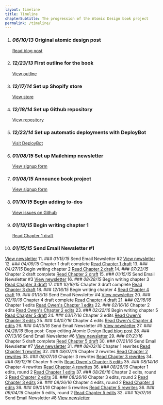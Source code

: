 ```yaml
---
layout: timeline
title: Timeline
chapterSubtitle: The progression of the Atomic Design book project
permalink: /timeline/
---
```


1. ### *06/10/13* Original atomic design post
   [Read blog post](http://bradfrost.com/blog/post/atomic-web-design/)
2. ### *12/23/13* First outline for the book
   [View outline](https://gist.github.com/bradfrost/c90ef0c63fdc38ad4512)
3. ### *12/17/14* Set up Shopify store
   [View store](http://shop.bradfrost.com/products/atomic-design-ebook)
4. ### *12/18/14* Set up Github repository
   [View repository](https://github.com/bradfrost/atomic-design/)
5. ### *12/23/14* Set up automatic deployments with DeployBot
   [Visit DeployBot](https://deploybot.com/)
6. ### *01/08/15* Set up Mailchimp newsletter
   [View signup form](http://atomicdesign.bradfrost.com/signup/)
7. ### *01/08/15* Announce book project
   [View signup form](http://bradfrost.com/blog/post/atomic-design-book/)
8. ### *01/10/15* Begin adding to-dos
   [View issues on Github](https://github.com/bradfrost/atomic-design/issues)
9. ### *01/13/15* Begin writing chapter 1
   [Read Chapter 1 draft](http://v1.atomicdesign.bradfrost.com/chapter-1/)
10. ### *01/15/15* Send Email Newsletter #1
   [View newsletter](http://us5.campaign-archive1.com/?u=6c0c3f4dcd40d88bc1cedb3fa&id=25eb2d93e6)
11. ### *01/15/15* Send Email Newsletter #2
   [View newsletter](http://us5.campaign-archive1.com/?u=6c0c3f4dcd40d88bc1cedb3fa&id=a80218ef20)
12. ### *04/09/15* Chapter 1 draft complete
   [Read Chapter 1 draft](http://v1.atomicdesign.bradfrost.com/chapter-1/)
13. ### *04/27/15* Begin writing chapter 2
   [Read Chapter 2 draft](http://v1.atomicdesign.bradfrost.com/chapter-2/)
14. ### *07/23/15* Chapter 2 draft complete
   [Read Chapter 2 draft](http://v1.atomicdesign.bradfrost.com/chapter-2/)
15. ### *01/15/15* Send Email Newsletter #3
  [View newsletter](http://us5.campaign-archive2.com/?u=6c0c3f4dcd40d88bc1cedb3fa&id=d7f9094e63)
16. ### *08/28/15* Begin writing chapter 3
   [Read Chapter 3 draft](http://v1.atomicdesign.bradfrost.com/chapter-3/)
17. ### *10/16/15* Chapter 3 draft complete
  [Read Chapter 3 draft](http://v1.atomicdesign.bradfrost.com/chapter-3/)
18. ### *12/16/15* Begin writing chapter 4
    [Read Chapter 4 draft](http://v1.atomicdesign.bradfrost.com/chapter-4/)
19. ### *01/15/15* Send Email Newsletter #4
    [View newsletter](http://us5.campaign-archive1.com/?u=6c0c3f4dcd40d88bc1cedb3fa&id=4a2b57dbe1)
20. ### *02/10/16* Chapter 4 draft complete
    [Read Chapter 4 draft](http://v1.atomicdesign.bradfrost.com/chapter-4/)
21. ### *02/16/16* Chapter 1 edits
    [Read Owen's Chapter 1 edits](http://edits.atomicdesign.bradfrost.com/chapter-1/)
22. ### *02/16/16* Chapter 2 edits
    [Read Owen's Chapter 2 edits](http://edits.atomicdesign.bradfrost.com/chapter-2/)
23. ### *02/22/16* Begin writing chapter 5
    [Read Chapter 5 draft](http://v1.atomicdesign.bradfrost.com/chapter-5/)
24. ### *03/17/16* Chapter 3 edits
    [Read Owen's Chapter 3 edits](http://edits.atomicdesign.bradfrost.com/chapter-3/)
25. ### *04/07/16* Chapter 4 edits
    [Read Owen's Chapter 4 edits](http://edits.atomicdesign.bradfrost.com/chapter-4/)
26. ### *04/15/16* Send Email Newsletter #5
    [View newsletter](http://us5.campaign-archive1.com/?u=6c0c3f4dcd40d88bc1cedb3fa&id=c88576305f)
27. ### *04/28/16* Blog post: Copy editing Atomic Design
    [Read blog post](http://bradfrost.com/blog/post/copy-editing-atomic-design/)
28. ### *07/13/16* Send Email Newsletter #6
    [View newsletter](http://us5.campaign-archive2.com/?u=6c0c3f4dcd40d88bc1cedb3fa&id=6cb62abd89)
29. ### *07/21/16* Chapter 5 draft complete
    [Read Chapter 5 draft](http://v1.atomicdesign.bradfrost.com/chapter-5/)
30. ### *07/21/16* Send Email Newsletter #7
    [View newsletter](http://us5.campaign-archive2.com/?u=6c0c3f4dcd40d88bc1cedb3fa&id=f75357a67d)
31. ### *08/03/16* Chapter 1 rewrites
    [Read Chapter 1 rewrites](http://rewrites.atomicdesign.bradfrost.com/chapter-1/)
32. ### *08/07/16* Chapter 2 rewrites
    [Read Chapter 2 rewrites](http://rewrites.atomicdesign.bradfrost.com/chapter-2/)
33. ### *08/07/16* Chapter 3 rewrites
    [Read Chapter 3 rewrites](http://rewrites.atomicdesign.bradfrost.com/chapter-3/)
34. ### *08/12/16* Chapter 5 edits
    [Read Owen's Chapter 5 edits](http://edits.atomicdesign.bradfrost.com/chapter-5/)
35. ### *08/14/16* Chapter 4 rewrites
    [Read Chapter 4 rewrites](http://rewrites.atomicdesign.bradfrost.com/chapter-4/)
36. ### *08/26/16* Chapter 1 edits, round 2
    [Read Chapter 1 edits](http://atomicdesign.bradfrost.com/chapter-1/)
37. ### *08/26/16* Chapter 2 edits, round 2
    [Read Chapter 2 edits](http://atomicdesign.bradfrost.com/chapter-2/)
38. ### *08/26/16* Chapter 3 edits, round 2
    [Read Chapter 3 edits](http://atomicdesign.bradfrost.com/chapter-3/)
39. ### *08/26/16* Chapter 4 edits, round 2
    [Read Chapter 4 edits](http://atomicdesign.bradfrost.com/chapter-4/)
36. ### *09/01/16* Chapter 5 rewrites
    [Read Chapter 5 rewrites](http://rewrites.atomicdesign.bradfrost.com/chapter-5/)
36. ### *09/04/16* Chapter 5 edits, round 2
    [Read Chapter 5 edits](http://atomicdesign.bradfrost.com/chapter-5/)
32. ### *10/07/16* Send Email Newsletter #8
    [View newsletter](http://us5.campaign-archive1.com/?u=6c0c3f4dcd40d88bc1cedb3fa&id=f3bafb7857)
